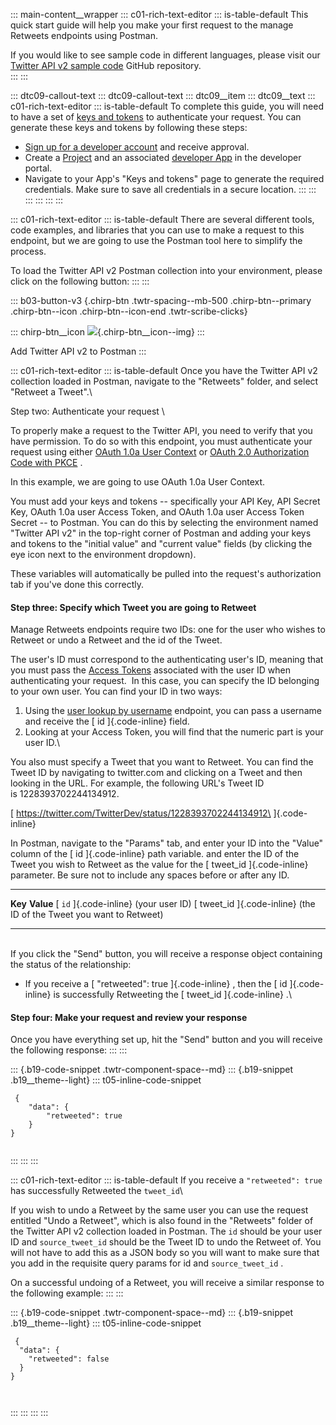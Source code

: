 ::: main-content__wrapper
::: c01-rich-text-editor
::: is-table-default
This quick start guide will help you make your first request to the
manage Retweets endpoints using Postman.

If you would like to see sample code in different languages, please
visit our [Twitter API v2 sample
code](https://github.com/twitterdev/Twitter-API-v2-sample-code)
GitHub repository.\
:::
:::

::: dtc09-callout-text
::: dtc09-callout-text
::: dtc09__item
::: dtc09__text
::: c01-rich-text-editor
::: is-table-default
To complete this guide, you will need to have a set of [keys and
tokens](/en/docs/authentication) to authenticate your request. You can
generate these keys and tokens by following these steps:

-   [Sign up for a developer account](/en/apply-for-access) and receive
    approval.
-   Create a [Project](/en/docs/projects) and an associated [developer
    App](/en/docs/apps) in the developer portal.
-   Navigate to your App\'s "Keys and tokens" page to generate the
    required credentials. Make sure to save all credentials in a secure
    location.
:::
:::
:::
:::
:::
:::

::: c01-rich-text-editor
::: is-table-default
There are several different tools, code examples, and libraries that you
can use to make a request to this endpoint, but we are going to use the
Postman tool here to simplify the process.

To load the Twitter API v2 Postman collection into your environment,
please click on the following button:
:::
:::

::: b03-button-v3
[](https://t.co/twitter-api-postman){.chirp-btn .twtr-spacing--mb-500
.chirp-btn--primary .chirp-btn--icon .chirp-btn--icon-end
.twtr-scribe-clicks}

::: chirp-btn__icon
![](https://cdn.cms-twdigitalassets.com/content/dam/developer-twitter/m1_vnext/carat.svg){.chirp-btn__icon--img}
:::

Add Twitter API v2 to Postman
:::

::: c01-rich-text-editor
::: is-table-default
Once you have the Twitter API v2 collection loaded in Postman, navigate
to the "Retweets" folder, and select "Retweet a Tweet".\

Step two: Authenticate your request \

To properly make a request to the Twitter API, you need to verify that
you have permission. To do so with this endpoint, you must authenticate
your request using either [OAuth 1.0a User
Context](/en/docs/authentication/oauth-1-0a) or [OAuth 2.0 Authorization
Code with PKCE](/en/docs/authentication/oauth-2-0/authorization-code) .

In this example, we are going to use OAuth 1.0a User Context.

You must add your keys and tokens -- specifically your API Key, API
Secret Key, OAuth 1.0a user Access Token, and OAuth 1.0a user Access
Token Secret -- to Postman. You can do this by selecting the environment
named "Twitter API v2" in the top-right corner of Postman and adding
your keys and tokens to the \"initial value\" and \"current value\"
fields (by clicking the eye icon next to the environment dropdown).

These variables will automatically be pulled into the request\'s
authorization tab if you\'ve done this correctly.

#### Step three: Specify which Tweet you are going to Retweet

Manage Retweets endpoints require two IDs: one for the user who wishes
to Retweet or undo a Retweet and the id of the Tweet.

The user's ID must correspond to the authenticating user's ID, meaning
that you must pass the [Access
Tokens](/en/docs/authentication/oauth-1-0a/obtaining-user-access-tokens)
associated with the user ID when authenticating your request.  In this
case, you can specify the ID belonging to your own user. You can find
your ID in two ways:

1.  Using the [user lookup by
    username](/en/docs/twitter-api/users/lookup/api-reference) endpoint,
    you can pass a username and receive the [ id ]{.code-inline} field.
2.  Looking at your Access Token, you will find that the numeric part is
    your user ID.\

You also must specify a Tweet that you want to Retweet. You can find the
Tweet ID by navigating to twitter.com and clicking on a Tweet and then
looking in the URL. For example, the following URL\'s Tweet ID
is 1228393702244134912.

[ https://twitter.com/TwitterDev/status/1228393702244134912\
]{.code-inline}

In Postman, navigate to the \"Params\" tab, and enter your ID into the
\"Value\" column of the [ id ]{.code-inline} path variable. and enter
the ID of the Tweet you wish to Retweet as the value for the [ tweet_id
]{.code-inline} parameter. Be sure not to include any spaces before or
after any ID.

  ---------------------------- -------------------------------------------
  **Key**                      **Value**
  [ ` id ` ]{.code-inline}     (your user ID)
  [ tweet_id ]{.code-inline}   (the ID of the Tweet you want to Retweet)
  ---------------------------- -------------------------------------------

\
If you click the \"Send\" button, you will receive a response object
containing the status of the relationship:

-   If you receive a [ \"retweeted\": true ]{.code-inline} , then the [
    id ]{.code-inline} is successfully Retweeting the [ tweet_id
    ]{.code-inline} .\

#### Step four: Make your request and review your response

Once you have everything set up, hit the \"Send\" button and you will
receive the following response:
:::
:::

::: {.b19-code-snippet .twtr-component-space--md}
::: {.b19-snippet .b19__theme--light}
::: t05-inline-code-snippet
``` line-numbers
 {
    "data": {
        "retweeted": true
    }
}
    
```
:::
:::
:::

::: c01-rich-text-editor
::: is-table-default
If you receive a ` "retweeted": true ` has successfully Retweeted the
` tweet_id `\

If you wish to undo a Retweet by the same user you can use the request
entitled "Undo a Retweet", which is also found in the "Retweets" folder
of the Twitter API v2 collection loaded in Postman. The ` id ` should be
your user ID and ` source_tweet_id ` should be the Tweet ID to undo the
Retweet of. You will not have to add this as a JSON body so you will
want to make sure that you add in the requisite query params for id and
` source_tweet_id ` .

On a successful undoing of a Retweet, you will receive a similar
response to the following example:
:::
:::

::: {.b19-code-snippet .twtr-component-space--md}
::: {.b19-snippet .b19__theme--light}
::: t05-inline-code-snippet
``` {.line-numbers .t05__pre--with-button}
 {
  "data": {
    "retweeted": false 
  }
}

    
```
:::
:::
:::
:::

